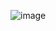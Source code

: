 ![image](https://user-images.githubusercontent.com/63789702/188311088-dd482241-0577-4bc0-baea-8245f8e478eb.png)
